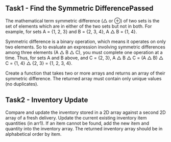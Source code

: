 ## Task1 - Find the Symmetric DifferencePassed
The mathematical term symmetric difference (△ or ⊕) 
of two sets is the set of elements which are in either 
of the two sets but not in both. For example, 
for sets A = {1, 2, 3} and B = {2, 3, 4}, A △ B = {1, 4}.

Symmetric difference is a binary operation, 
which means it operates on only two elements. 
So to evaluate an expression involving symmetric 
differences among three elements (A △ B △ C), 
you must complete one operation at a time. Thus, 
for sets A and B above, 
and C = {2, 3}, A △ B △ C = (A △ B) △ C = {1, 4} △ {2, 3} = {1, 2, 3, 4}.

Create a function that takes two or more arrays 
and returns an array of their symmetric difference. 
The returned array must contain only unique values (no duplicates).

## Task2 - Inventory Update
Compare and update the inventory stored in 
a 2D array against a second 2D array 
of a fresh delivery.
Update the current existing inventory item 
quantities (in arr1). 
If an item cannot be found, 
add the new item and quantity into the inventory array. 
The returned inventory array should be in alphabetical order by item.
